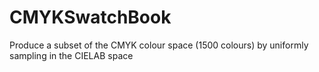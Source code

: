 # CMYKSwatchBook
Produce a subset of the CMYK colour space (1500 colours) by uniformly sampling in the CIELAB space
